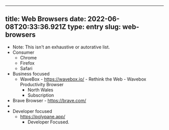
---
title: Web Browsers 
date: 2022-06-08T20:33:36.921Z
type: entry
slug: web-browsers
---
* Note: This isn't an exhaustive or autorative list.
* Consumer
  * Chrome
  * Firefox
  * Safari
* Business focused
  * WaveBox - https://wavebox.io/ - Rethink the Web - Wavebox Productivity Browser
    * North Wales
    * Subscription
* Brave Browser - https://brave.com/
* 
* Developer focused
  * https://polypane.app/
    * Developer Focused.

